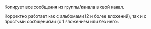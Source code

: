 Копирует все сообщения из группы/канала в свой канал.

Корректно работает как с альбомами (2 и более вложений), так и с простыми сообщениями (с 1 вложением или без него).
